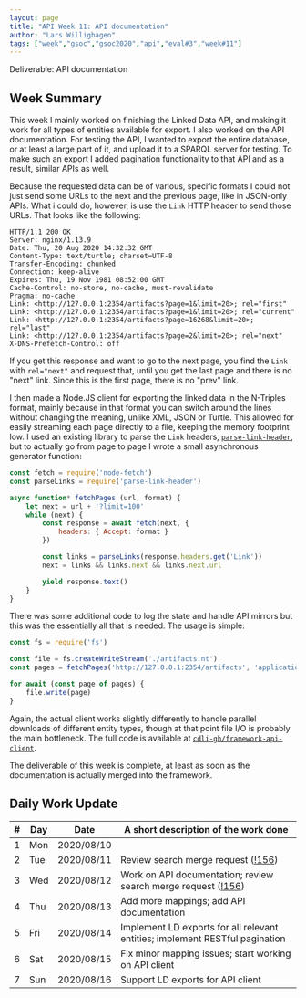 ```yaml
---
layout: page
title: "API Week 11: API documentation"
author: "Lars Willighagen"
tags: ["week","gsoc","gsoc2020","api","eval#3","week#11"]
---
```


Deliverable: API documentation

## Week Summary

This week I mainly worked on finishing the Linked Data API, and making it work
for all types of entities available for export. I also worked on the API
documentation. For testing the API, I wanted to export the entire database, or at
least a large part of it, and upload it to a SPARQL server for testing. To make
such an export I added pagination functionality to that API and as a result, similar
APIs as well.

Because the requested data can be of various, specific formats I could not just
send some URLs to the next and the previous page, like in JSON-only APIs. What i
could do, however, is use the `Link` HTTP header to send those URLs. That looks
like the following:

```
HTTP/1.1 200 OK
Server: nginx/1.13.9
Date: Thu, 20 Aug 2020 14:32:32 GMT
Content-Type: text/turtle; charset=UTF-8
Transfer-Encoding: chunked
Connection: keep-alive
Expires: Thu, 19 Nov 1981 08:52:00 GMT
Cache-Control: no-store, no-cache, must-revalidate
Pragma: no-cache
Link: <http://127.0.0.1:2354/artifacts?page=1&limit=20>; rel="first"
Link: <http://127.0.0.1:2354/artifacts?page=1&limit=20>; rel="current"
Link: <http://127.0.0.1:2354/artifacts?page=16268&limit=20>; rel="last"
Link: <http://127.0.0.1:2354/artifacts?page=2&limit=20>; rel="next"
X-DNS-Prefetch-Control: off
```

If you get this response and want to go to the next page, you find the `Link` with
`rel="next"` and request that, until you get the last page and there is no "next"
link. Since this is the first page, there is no "prev" link.

I then made a Node.JS client for exporting the linked data in the N-Triples format,
mainly because in that format you can switch around the lines without changing the
meaning, unlike XML, JSON or Turtle. This allowed for easily streaming each page
directly to a file, keeping the memory footprint low. I used an existing library
to parse the `Link` headers, [`parse-link-header`](https://www.npmjs.com/package/parse-link-header),
but to actually go from page to page I wrote a small asynchronous generator function:

```js
const fetch = require('node-fetch')
const parseLinks = require('parse-link-header')

async function* fetchPages (url, format) {
    let next = url + '?limit=100'
    while (next) {
        const response = await fetch(next, {
            headers: { Accept: format }
        })

        const links = parseLinks(response.headers.get('Link'))
        next = links && links.next && links.next.url

        yield response.text()
    }
}
```

There was some additional code to log the state and handle API mirrors but this
was the essentially all that is needed. The usage is simple:

```js
const fs = require('fs')

const file = fs.createWriteStream('./artifacts.nt')
const pages = fetchPages('http://127.0.0.1:2354/artifacts', 'application/n-triples')

for await (const page of pages) {
    file.write(page)
}
```

Again, the actual client works slightly differently to handle parallel downloads
of different entity types, though at that point file I/O is probably the main
bottleneck. The full code is available at [`cdli-gh/framework-api-client`](https://github.com/cdli-gh/framework-api-client).

The deliverable of this week is complete, at least as soon as the documentation
is actually merged into the framework.

## Daily Work Update

| # | Day | Date       | A short description of the work done |
|---|-----|------------|--------------------------------------|
| 1 | Mon | 2020/08/10 |  |
| 2 | Tue | 2020/08/11 | Review search merge request ([!156](https://gitlab.com/cdli/framework/-/merge_requests/156)) |
| 3 | Wed | 2020/08/12 | Work on API documentation; review search merge request ([!156](https://gitlab.com/cdli/framework/-/merge_requests/156)) |
| 4 | Thu | 2020/08/13 | Add more mappings; add API documentation |
| 5 | Fri | 2020/08/14 | Implement LD exports for all relevant entities; implement RESTful pagination |
| 6 | Sat | 2020/08/15 | Fix minor mapping issues; start working on API client |
| 7 | Sun | 2020/08/16 | Support LD exports for API client |
